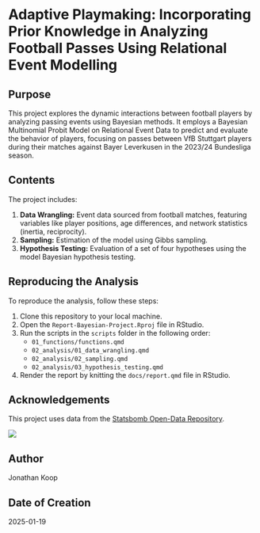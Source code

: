 # Adaptive Playmaking: Incorporating Prior Knowledge in Analyzing Football Passes Using Relational Event Modelling

## Purpose

This project explores the dynamic interactions between football players by analyzing passing events using Bayesian methods. It employs a Bayesian Multinomial Probit Model on Relational Event Data to predict and evaluate the behavior of players, focusing on passes between VfB Stuttgart players during their matches against Bayer Leverkusen in the 2023/24 Bundesliga season.

## Contents

The project includes: 

1. **Data Wrangling:** Event data sourced from football matches, featuring variables like player positions, age differences, and network statistics (inertia, reciprocity).
2.  **Sampling:** Estimation of the model using Gibbs sampling.
3.  **Hypothesis Testing:** Evaluation of a set of four hypotheses using the model Bayesian hypothesis testing.

## Reproducing the Analysis

To reproduce the analysis, follow these steps:

1.  Clone this repository to your local machine.
2.  Open the `Report-Bayesian-Project.Rproj` file in RStudio.
3.  Run the scripts in the `scripts` folder in the following order:
    -   `01_functions/functions.qmd`
    -   `02_analysis/01_data_wrangling.qmd`
    -   `02_analysis/02_sampling.qmd`
    -   `02_analysis/03_hypothesis_testing.qmd`
4.  Render the report by knitting the `docs/report.qmd` file in RStudio.

## Acknowledgements

This project uses data from the [Statsbomb Open-Data Repository](https://github.com/statsbomb/open-data).

![](https://github.com/statsbomb/open-data/blob/03d3ff72eda69b3e53f4ac499f159b6fec5f0df0/img/SB%20-%20Icon%20Lockup%20-%20Colour%20positive.png?raw=true)

## Author

Jonathan Koop

## Date of Creation

2025-01-19
